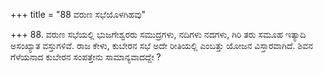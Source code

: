 +++
title = "88 ವರುಣ ಸಭೆಯೊಳಗಿಹವು"

+++
88. ವರುಣ ಸಭೆಯಲ್ಲಿ ಭುಜಗೇಶ್ವರರು ಸಮುದ್ರಗಳು, ನದಿಗಳು ನದಗಳು, ಗಿರಿ ತರು ಸಮೂಹ ಇತ್ಯಾದಿ ಅಸಂಖ್ಯಾತ ವಸ್ತುಗಳಿವೆ. ರಾಜ ಕೇಳು, ಕುಬೇರನ ಸಭೆ ಅದೇ ರೀತಿಯಲ್ಲಿ ಎಂಬತ್ತು ಯೋಜನ ವಿಸ್ತಾರವಾಗಿದೆ. ಶಿವನ ಗೆಳೆಯನಾದ ಕುಬೇರನ ಸಂಪತ್ತೇನು ಸಾಮಾನ್ಯವಾದದ್ದೇ ?